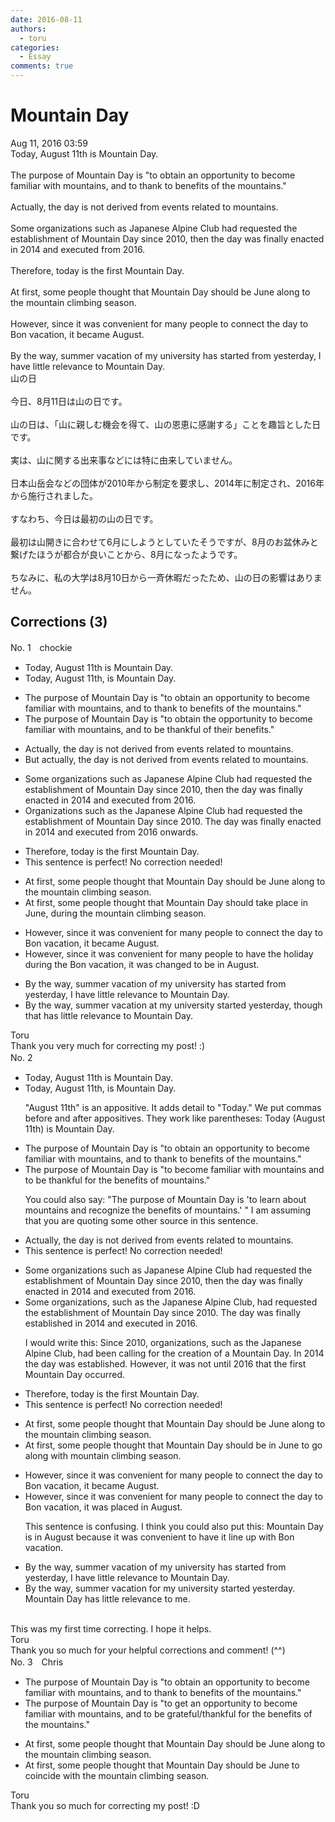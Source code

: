 ```yaml
---
date: 2016-08-11
authors:
  - toru
categories:
  - Essay
comments: true
---
```


# Mountain Day
<div class="date">Aug 11, 2016 03:59</div>
<div id="post"><div id="body_show_ori">
Today, August 11th is Mountain Day.<br/><br/>The purpose of Mountain Day is "to obtain an opportunity to become familiar with mountains, and to thank to benefits of the mountains."<br/><br/>Actually, the day is not derived from events related to mountains.<br/><br/>Some organizations such as Japanese Alpine Club had requested the establishment of Mountain Day since 2010, then the day was finally enacted in 2014 and executed from 2016.<br/><br/>Therefore, today is the first Mountain Day.<br/><br/>At first, some people thought that Mountain Day should be June along to the mountain climbing season.<br/><br/>However, since it was convenient for many people to connect the day to Bon vacation, it became August.<br/><br/>By the way, summer vacation of my university has started from yesterday, I have little relevance to Mountain Day.
</div></div>

<!-- more -->

<div id="post_ja"><div id="body_show_mo">
山の日<br/><br/>今日、8月11日は山の日です。<br/><br/>山の日は、「山に親しむ機会を得て、山の恩恵に感謝する」ことを趣旨とした日です。<br/><br/>実は、山に関する出来事などには特に由来していません。<br/><br/>日本山岳会などの団体が2010年から制定を要求し、2014年に制定され、2016年から施行されました。<br/><br/>すなわち、今日は最初の山の日です。<br/><br/>最初は山開きに合わせて6月にしようとしていたそうですが、8月のお盆休みと繋げたほうが都合が良いことから、8月になったようです。<br/><br/>ちなみに、私の大学は8月10日から一斉休暇だったため、山の日の影響はありません。
</div></div>

## Corrections (3)
<div id="block"><div class="first_name"> No. 1　<span class="just_name">chockie</span></div><div id="block2">
<ul class="correction_field">
<li class="incorrect">Today, August 11th is Mountain Day.</li>
<li class="corrected correct">
Today, August 11th, is Mountain Day.
</li>
</ul>
<ul class="correction_field">
<li class="incorrect">The purpose of Mountain Day is "to obtain an opportunity to become familiar with mountains, and to thank to benefits of the mountains."</li>
<li class="corrected correct">
The purpose of Mountain Day is "to obtain the opportunity to become familiar with mountains, and to be thankful of their benefits."
</li>
</ul>
<ul class="correction_field">
<li class="incorrect">Actually, the day is not derived from events related to mountains.</li>
<li class="corrected correct">
But actually, the day is not derived from events related to mountains.
</li>
</ul>
<ul class="correction_field">
<li class="incorrect">Some organizations such as Japanese Alpine Club had requested the establishment of Mountain Day since 2010, then the day was finally enacted in 2014 and executed from 2016.</li>
<li class="corrected correct">
Organizations such as the Japanese Alpine Club had requested the establishment of Mountain Day since 2010. The day was finally enacted in 2014 and executed from 2016 onwards.
</li>
</ul>
<ul class="correction_field">
<li class="incorrect">Therefore, today is the first Mountain Day.</li>
<li class="corrected perfect">This sentence is perfect! No correction needed!</li>
</ul>
<ul class="correction_field">
<li class="incorrect">At first, some people thought that Mountain Day should be June along to the mountain climbing season.</li>
<li class="corrected correct">
At first, some people thought that Mountain Day should take place in June, during the mountain climbing season.
</li>
</ul>
<ul class="correction_field">
<li class="incorrect">However, since it was convenient for many people to connect the day to Bon vacation, it became August.</li>
<li class="corrected correct">
However, since it was convenient for many people to have the holiday during the Bon vacation, it was changed to be in August.
</li>
</ul>
<ul class="correction_field">
<li class="incorrect">By the way, summer vacation of my university has started from yesterday, I have little relevance to Mountain Day.</li>
<li class="corrected correct">
By the way, summer vacation at my university started yesterday, though that has little relevance to Mountain Day.
</li>
</ul>
</div><div class="name"><span class="just_name">Toru</span><br>
Thank you very much for correcting my post! :)
</div>
</div>
<div id="block"><div class="first_name"> No. 2　<span class="just_name"></span></div><div id="block2">
<ul class="correction_field">
<li class="incorrect">Today, August 11th is Mountain Day.</li>
<li class="corrected correct">
Today, August 11th<span class="f_blue">,</span> is Mountain Day.
<p class="correction_comment">"August 11th" is an appositive. It adds detail to "Today." We put commas before and after appositives. They work like parentheses: Today (August 11th) is Mountain Day.</p>
</li>
</ul>
<ul class="correction_field">
<li class="incorrect">The purpose of Mountain Day is "to obtain an opportunity to become familiar with mountains, and to thank to benefits of the mountains."</li>
<li class="corrected correct">
The purpose of Mountain Day is "to become familiar with mountains and to be thankful for the benefits of mountains."
<p class="correction_comment">You could also say: "The purpose of Mountain Day is 'to learn about mountains and recognize the benefits of mountains.' " I am assuming that you are quoting some other source in this sentence.</p>
</li>
</ul>
<ul class="correction_field">
<li class="incorrect">Actually, the day is not derived from events related to mountains.</li>
<li class="corrected perfect">This sentence is perfect! No correction needed!</li>
</ul>
<ul class="correction_field">
<li class="incorrect">Some organizations such as Japanese Alpine Club had requested the establishment of Mountain Day since 2010, then the day was finally enacted in 2014 and executed from 2016.</li>
<li class="corrected correct">
Some organizations, such as the Japanese Alpine Club, had requested the establishment of Mountain Day since 2010. The day was finally established in 2014 and executed in 2016.
<p class="correction_comment">I would write this: Since 2010, organizations, such as the Japanese Alpine Club, had been calling for the creation of a Mountain Day. In 2014 the day was established. However, it was not until 2016 that the first Mountain Day occurred.</p>
</li>
</ul>
<ul class="correction_field">
<li class="incorrect">Therefore, today is the first Mountain Day.</li>
<li class="corrected perfect">This sentence is perfect! No correction needed!</li>
</ul>
<ul class="correction_field">
<li class="incorrect">At first, some people thought that Mountain Day should be June along to the mountain climbing season.</li>
<li class="corrected correct">
At first, some people thought that Mountain Day should be in June to go along with mountain climbing season.
</li>
</ul>
<ul class="correction_field">
<li class="incorrect">However, since it was convenient for many people to connect the day to Bon vacation, it became August.</li>
<li class="corrected correct">
However, since it was convenient for many people to connect the day to Bon vacation, it was placed in August.
<p class="correction_comment">This sentence is confusing. I think you could also put this: Mountain Day is in August because it was convenient to have it line up with Bon vacation.</p>
</li>
</ul>
<ul class="correction_field">
<li class="incorrect">By the way, summer vacation of my university has started from yesterday, I have little relevance to Mountain Day.</li>
<li class="corrected correct">
By the way, summer vacation for my university started yesterday. Mountain Day has little relevance to me.
</li>
</ul>
</div><div class="name"><span class="just_name"></span><br>
This was my first time correcting. I hope it helps.
</div>
<div class="name"><span class="just_name">Toru</span><br>
Thank you so much for your helpful corrections and comment! (^^)
</div>
</div>
<div id="block"><div class="first_name"> No. 3　<span class="just_name">Chris</span></div><div id="block2">
<ul class="correction_field">
<li class="incorrect">The purpose of Mountain Day is "to obtain an opportunity to become familiar with mountains, and to thank to benefits of the mountains."</li>
<li class="corrected correct">
The purpose of Mountain Day is "to <span class="f_blue">get a</span>n opportunity to become familiar with mountains, and to <span class="f_blue">be grateful/thankful for the benefits</span> of the mountains."
</li>
</ul>
<ul class="correction_field">
<li class="incorrect">At first, some people thought that Mountain Day should be June along to the mountain climbing season.</li>
<li class="corrected correct">
At first, some people thought that Mountain Day should be June <span class="f_blue">to coincide with</span> the mountain climbing season.
</li>
</ul>
</div><div class="name"><span class="just_name">Toru</span><br>
Thank you so much for correcting my post! :D
</div>
</div>
